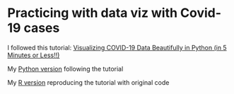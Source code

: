 # Practicing with data viz with Covid-19 cases
I followed this tutorial: [Visualizing COVID-19 Data Beautifully in Python (in 5 Minutes or Less!!)](https://towardsdatascience.com/visualizing-covid-19-data-beautifully-in-python-in-5-minutes-or-less-affc361b2c6a)

My [Python version]('covid-data-analysis.ipynb') following the tutorial

My [R version]('covid19-data-test.md') reproducing the tutorial with original code
